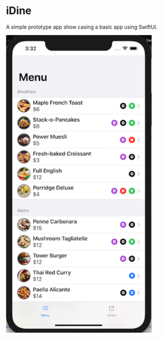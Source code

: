 # iDine
A simple prototype app show casing a basic app using SwiftUI.

<img src="appview.png" width="400">
